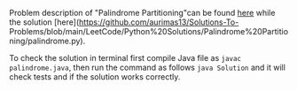 Problem description of "Palindrome Partitioning"can be found [here](https://leetcode.com/problems/palindrome-partitioning/) while the solution [here](https://github.com/aurimas13/Solutions-To-
Problems/blob/main/LeetCode/Python%20Solutions/Palindrome%20Partitioning/palindrome.py).

To check the solution in terminal first compile Java file as `javac palindrome.java`, then run the command as follows `java Solution` and it will check tests and if the solution works correctly.

